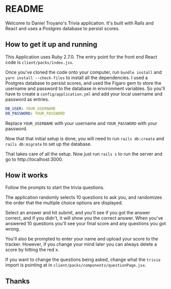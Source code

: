 # README

Welcome to Daniel Troyano's Trivia application. It's built with Rails and React and uses a Postgres database to persist scores.

## How to get it up and running
This Application uses Ruby 2.7.0. The entry point for the front end React code is `client/packs/index.jsx`.

Once you've cloned the code onto your computer, run `bundle install` and `yarn install --check-files` to install all the dependencies. I used a Postgres database to persist scores, and used the Figaro gem to store the username and password to the database in environment variables. So you'll have to create a `config/application.yml` and add your local username and password as entries.
```yml
DB_USER: YOUR_USERNAME
DB_PASSWORD: YOUR_PASSWORD
```
Replace `YOUR_USERNAME` with your username and `YOUR_PASSWORD` with your password.

Now that that initial setup is done, you will need to run `rails db:create` and `rails db:migrate` to set up the database.

That takes care of all the setup. Now just run `rails s` to run the server and go to http://localhost:3000.

## How it works
Follow the prompts to start the trivia questions.

The application randomly selects 10 questions to ask you, and randomizes the order that the multiple choice options are displayed.

Select an answer and hit submit, and you'll see if you got the answer correct, and if you didn't, it will show you the correct answer. When you've answered 10 questions you'll see your final score and any questions you got wrong.

You'll also be prompted to enter your name and upload your score to the tracker. However, if you change your mind later you can always delete a score by hitting the red x.

If you want to change the questions being asked, change what the `trivia` import is pointing at in `client/packs/components/questionPage.jsx`.

## Thanks
